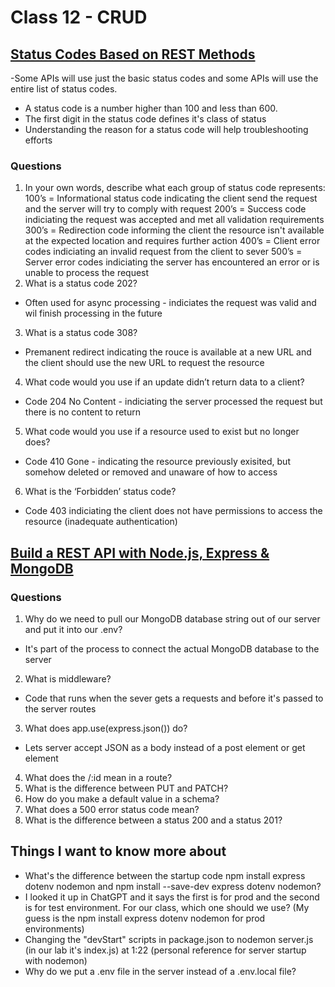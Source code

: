 # Class 12 - CRUD

## [Status Codes Based on REST Methods](https://www.moesif.com/blog/technical/api-design/Which-HTTP-Status-Code-To-Use-For-Every-CRUD-App/)
-Some APIs will use just the basic status codes and some APIs will use the entire list of status codes.
- A status code is a number higher than 100 and less than 600.
- The first digit in the status code defines it's class of status
- Understanding the reason for a status code will help troubleshooting efforts

### Questions

1. In your own words, describe what each group of status code represents:
100’s = Informational status code indicating the client send the request and the server will try to comply with request
200’s = Success code indiciating the request was accepted and met all validation requirements
300’s = Redirection code informing the client the resource isn't available at the expected location and requires further action
400’s = Client error codes indiciating an invalid request from the client to sever
500’s = Server error codes indiciating the server has encountered an error or is unable to process the request
2. What is a status code 202?
- Often used for async processing - indiciates the request was valid and wil finish processing in the future
3. What is a status code 308?
- Premanent redirect indicating the rouce is available at a new URL and the client should use the new URL to request the resource
4. What code would you use if an update didn’t return data to a client?
- Code 204 No Content - indiciating the server processed the request but there is no content to return
5. What code would you use if a resource used to exist but no longer does?
- Code 410 Gone - indicating the resource previously exisited, but somehow deleted or removed and unaware of how to access
6. What is the ‘Forbidden’ status code?
- Code 403 indiciating the client does not have permissions to access the resource (inadequate authentication)

## [Build a REST API with Node.js, Express & MongoDB](https://www.youtube.com/channel/UCFbNIlppjAuEX4znoulh0Cw)


### Questions

1. Why do we need to pull our MongoDB database string out of our server and put it into our .env?
- It's part of the process to connect the actual MongoDB database to the server
2. What is middleware?
- Code that runs when the sever gets a requests and before it's passed to the server routes
3. What does app.use(express.json()) do?
- Lets server accept JSON as a body instead of a post element or get element
4. What does the /:id mean in a route?
5. What is the difference between PUT and PATCH?
6. How do you make a default value in a schema?
7. What does a 500 error status code mean?
8. What is the difference between a status 200 and a status 201?

## Things I want to know more about
- What's the difference between the startup code npm install express dotenv nodemon and npm install --save-dev express dotenv nodemon? 
- I looked it up in ChatGPT and it says the first is for prod and the second is for test environment. For our class, which one should we use? (My guess is the npm install express dotenv nodemon for prod environments)
- Changing the "devStart" scripts in package.json to nodemon server.js (in our lab it's index.js) at 1:22 (personal reference for server startup with nodemon)
- Why do we put a .env file in the server instead of a .env.local file?